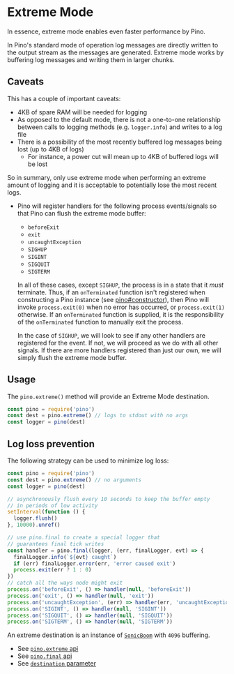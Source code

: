 # Extreme Mode

In essence, extreme mode enables even faster performance by Pino.

In Pino's standard mode of operation log messages are directly written to the
output stream as the messages are generated. Extreme mode works by buffering
log messages and writing them in larger chunks.

## Caveats

This has a couple of important caveats:

* 4KB of spare RAM will be needed for logging
* As opposed to the default mode, there is not a one-to-one relationship between
  calls to logging methods (e.g. `logger.info`) and writes to a log file
* There is a possibility of the most recently buffered log messages being lost
  (up to 4KB of logs)
  * For instance, a power cut will mean up to 4KB of buffered logs will be lost

So in summary, only use extreme mode when performing an extreme amount of
logging and it is acceptable to potentially lose the most recent logs.

* Pino will register handlers for the following process events/signals so that
  Pino can flush the extreme mode buffer:

  + `beforeExit`
  + `exit`
  + `uncaughtException`
  + `SIGHUP`
  + `SIGINT`
  + `SIGQUIT`
  + `SIGTERM`

  In all of these cases, except `SIGHUP`, the process is in a state that it
  *must* terminate. Thus, if an `onTerminated` function isn't registered when
  constructing a Pino instance (see [pino#constructor](api.md#constructor)),
  then Pino will invoke `process.exit(0)` when no error has occurred, or
  `process.exit(1)` otherwise. If an `onTerminated` function is supplied, it 
  is the responsibility of the `onTerminated` function to manually exit the process.

  In the case of `SIGHUP`, we will look to see if any other handlers are
  registered for the event. If not, we will proceed as we do with all other
  signals. If there are more handlers registered than just our own, we will
  simply flush the extreme mode buffer.

## Usage

The `pino.extreme()` method will provide an Extreme Mode destination.

```js
const pino = require('pino')
const dest = pino.extreme() // logs to stdout with no args
const logger = pino(dest)
```

<a id='log-loss-prevention'></a>
## Log loss prevention

The following strategy can be used to minimize log loss:

```js
const pino = require('pino')
const dest = pino.extreme() // no arguments
const logger = pino(dest)

// asynchronously flush every 10 seconds to keep the buffer empty 
// in periods of low activity
setInterval(function () {
  logger.flush()
}, 10000).unref()

// use pino.final to create a special logger that 
// guarantees final tick writes 
const handler = pino.final(logger, (err, finalLogger, evt) => {
  finalLogger.info(`${evt} caught`)
  if (err) finalLogger.error(err, 'error caused exit')
  process.exit(err ? 1 : 0)
})
// catch all the ways node might exit
process.on('beforeExit', () => handler(null, 'beforeExit'))
process.on('exit', () => handler(null, 'exit'))
process.on('uncaughtException', (err) => handler(err, 'uncaughtException'))
process.on('SIGINT', () => handler(null, 'SIGINT'))
process.on('SIGQUIT', () => handler(null, 'SIGQUIT'))
process.on('SIGTERM', () => handler(null, 'SIGTERM'))
```

An extreme destination is an instance of
[`SonicBoom`](https://github.com/mcollina/sonic-boom) with `4096`
buffering.


* See [`pino.extreme` api](/docs/api.md#pino-extreme)
* See [`pino.final` api](/docs/api.md#pino-final)
* See [`destination` parameter](/docs/api.md#destination)
